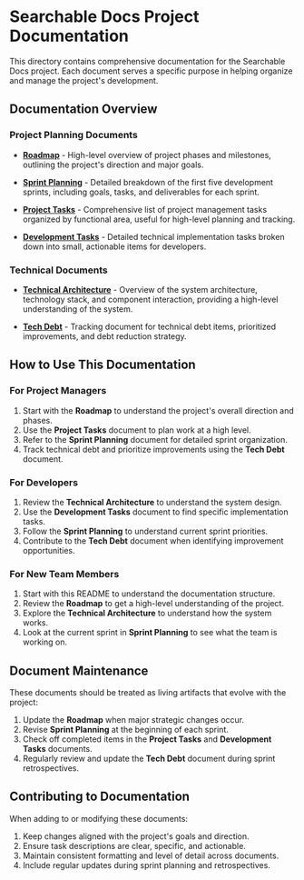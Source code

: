 # Searchable Docs Project Documentation

This directory contains comprehensive documentation for the Searchable Docs project. Each document serves a specific purpose in helping organize and manage the project's development.

## Documentation Overview

### Project Planning Documents

- [**Roadmap**](./roadmap.md) - High-level overview of project phases and milestones, outlining the project's direction and major goals.

- [**Sprint Planning**](./sprint-planning.md) - Detailed breakdown of the first five development sprints, including goals, tasks, and deliverables for each sprint.

- [**Project Tasks**](./project-tasks.md) - Comprehensive list of project management tasks organized by functional area, useful for high-level planning and tracking.

- [**Development Tasks**](./development-tasks.md) - Detailed technical implementation tasks broken down into small, actionable items for developers.

### Technical Documents

- [**Technical Architecture**](./technical-architecture.md) - Overview of the system architecture, technology stack, and component interaction, providing a high-level understanding of the system.

- [**Tech Debt**](./tech-debt.md) - Tracking document for technical debt items, prioritized improvements, and debt reduction strategy.

## How to Use This Documentation

### For Project Managers

1. Start with the **Roadmap** to understand the project's overall direction and phases.
2. Use the **Project Tasks** document to plan work at a high level.
3. Refer to the **Sprint Planning** document for detailed sprint organization.
4. Track technical debt and prioritize improvements using the **Tech Debt** document.

### For Developers

1. Review the **Technical Architecture** to understand the system design.
2. Use the **Development Tasks** document to find specific implementation tasks.
3. Follow the **Sprint Planning** to understand current sprint priorities.
4. Contribute to the **Tech Debt** document when identifying improvement opportunities.

### For New Team Members

1. Start with this README to understand the documentation structure.
2. Review the **Roadmap** to get a high-level understanding of the project.
3. Explore the **Technical Architecture** to understand how the system works.
4. Look at the current sprint in **Sprint Planning** to see what the team is working on.

## Document Maintenance

These documents should be treated as living artifacts that evolve with the project:

1. Update the **Roadmap** when major strategic changes occur.
2. Revise **Sprint Planning** at the beginning of each sprint.
3. Check off completed items in the **Project Tasks** and **Development Tasks** documents.
4. Regularly review and update the **Tech Debt** document during sprint retrospectives.

## Contributing to Documentation

When adding to or modifying these documents:

1. Keep changes aligned with the project's goals and direction.
2. Ensure task descriptions are clear, specific, and actionable.
3. Maintain consistent formatting and level of detail across documents.
4. Include regular updates during sprint planning and retrospectives. 
